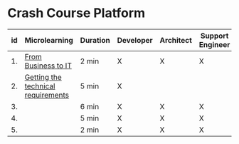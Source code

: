 # Crash Course Platform


| id | Microlearning | Duration | Developer | Architect | Support<br>Engineer |
| ---- | ---- | ---- | ---- | ---- | ---- |
|1. |[From Business to IT](crashcourse-platform-intro-businessit.md)| 2 min | X | X | X |
|2. |[Getting the technical requirements](crashcourse-platform-intro-technrequirements.md)| 5 min | X | | |
|3. | | 6 min | X | X | X |
|4. | | 5 min | X | X | X | 
|5. | | 2 min | X | X | X |